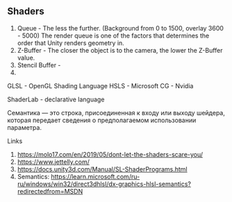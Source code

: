 ## Shaders
1. Queue - The less the further. (Background from 0 to 1500, overlay 3600 - 5000)  The render queue is one of the factors that determines the order that Unity renders geometry in.
2. Z-Buffer - The closer the object is to the camera, the lower the Z-Buffer value.
3. Stencil Buffer - 
4. 



GLSL - OpenGL Shading Language 
HSLS - Microsoft
CG - Nvidia

ShaderLab - declarative language

Семантика — это строка, присоединенная к входу или выходу шейдера, которая передает сведения о предполагаемом использовании параметра. 


Links
1. https://molo17.com/en/2019/05/dont-let-the-shaders-scare-you/
2. https://www.jettelly.com/
3. https://docs.unity3d.com/Manual/SL-ShaderPrograms.html
4. Semantics:  https://learn.microsoft.com/ru-ru/windows/win32/direct3dhlsl/dx-graphics-hlsl-semantics?redirectedfrom=MSDN